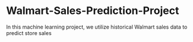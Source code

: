 # Walmart-Sales-Prediction-Project
In this machine learning project, we utilize historical Walmart sales data to predict store sales
